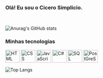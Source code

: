 ### Olá! Eu sou o Cicero Simplicio.

<br>

![Anurag's GitHub stats](https://github-readme-stats.vercel.app/api?username=CiceroSimplicio&show_icons=true&theme=radical&hide=prs,contribs)

### Minhas tecnologias

<div style="display: inline-block">
  <img align="center" height="40" width="45" alt="HTML" src="https://cdn.jsdelivr.net/gh/devicons/devicon/icons/html5/html5-original.svg" />
  <img align="center" height="40" width="45" alt="CSS" src="https://cdn.jsdelivr.net/gh/devicons/devicon/icons/css3/css3-original.svg" />
  <img align="center" height="40" width="45" alt="JavaScript" src="https://cdn.jsdelivr.net/gh/devicons/devicon/icons/javascript/javascript-original.svg" />
  <img align="center" height="40" width="45" alt="C#" src="https://cdn.jsdelivr.net/gh/devicons/devicon/icons/csharp/csharp-original.svg" />
  <img align="center" height="40" width="45" alt="SQL Server" src="https://cdn.jsdelivr.net/gh/devicons/devicon/icons/microsoftsqlserver/microsoftsqlserver-plain-wordmark.svg" />
  <img align="center" height="40" width="45" alt="PostGreSQL" src="https://cdn.jsdelivr.net/gh/devicons/devicon/icons/postgresql/postgresql-original-wordmark.svg" />
</div>

<br>

![Top Langs](https://github-readme-stats.vercel.app/api/top-langs/?username=cicerosimplicio&layout=compact&theme=radical)

